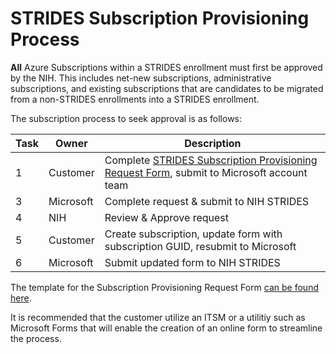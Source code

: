 # STRIDES Subscription Provisioning Process

**All** Azure Subscriptions within a STRIDES enrollment must first be approved by the NIH. This includes net-new subscriptions, administrative subscriptions, and existing subscriptions that are candidates to be migrated from a non-STRIDES enrollments into a STRIDES enrollment. 

The subscription process to seek approval is as follows:

| Task | Owner  | Description |
| ------------- | ------------- | ------------- |
| 1  | Customer  | Complete [STRIDES Subscription Provisioning Request Form](assets/STRIDES%20Subscription%20Provisioning%20Template.xlsx), submit to Microsoft account team  |
| 3 | Microsoft | Complete request & submit to NIH STRIDES | 
| 4 | NIH | Review & Approve request |
| 5 | Customer | Create subscription, update form with subscription GUID, resubmit to Microsoft |
| 6 | Microsoft | Submit updated form to NIH STRIDES |

The template for the Subscription Provisioning Request Form [can be found here](assets/STRIDES%20Subscription%20Provisioning%20Template.xlsx). 

It is recommended that the customer utilize an ITSM or a utilitiy such as Microsoft Forms that will enable the creation of an online form to streamline the process. 